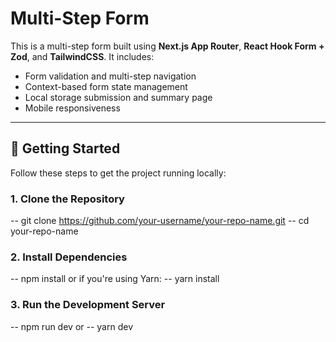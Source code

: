 # Multi-Step Form

This is a multi-step form built using **Next.js App Router**, **React Hook Form + Zod**, and **TailwindCSS**. It includes:

- Form validation and multi-step navigation
- Context-based form state management
- Local storage submission and summary page
- Mobile responsiveness

---

## 🚀 Getting Started

Follow these steps to get the project running locally:

### 1. Clone the Repository

-- git clone https://github.com/your-username/your-repo-name.git
-- cd your-repo-name

### 2. Install Dependencies

-- npm install
or if you're using Yarn:
-- yarn install

### 3. Run the Development Server

-- npm run dev
or 
-- yarn dev




